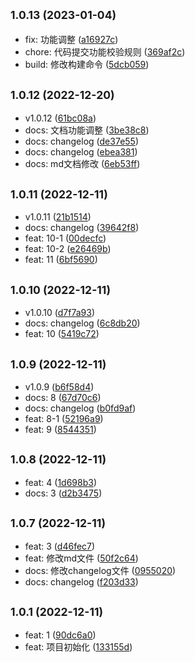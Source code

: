 ## <small>1.0.13 (2023-01-04)</small>

* fix: 功能调整 ([a16927c](https://github.com/weixiaodece/plus-utils/commit/a16927c))
* chore: 代码提交功能校验规则 ([369af2c](https://github.com/weixiaodece/plus-utils/commit/369af2c))
* build: 修改构建命令 ([5dcb059](https://github.com/weixiaodece/plus-utils/commit/5dcb059))



## <small>1.0.12 (2022-12-20)</small>

* v1.0.12 ([61bc08a](https://github.com/weixiaodece/plus-utils/commit/61bc08a))
* docs: 文档功能调整 ([3be38c8](https://github.com/weixiaodece/plus-utils/commit/3be38c8))
* docs: changelog ([de37e55](https://github.com/weixiaodece/plus-utils/commit/de37e55))
* docs: changelog ([ebea381](https://github.com/weixiaodece/plus-utils/commit/ebea381))
* docs: md文档修改 ([6eb53ff](https://github.com/weixiaodece/plus-utils/commit/6eb53ff))



## <small>1.0.11 (2022-12-11)</small>

* v1.0.11 ([21b1514](https://github.com/weixiaodece/plus-utils/commit/21b1514))
* docs: changelog ([39642f8](https://github.com/weixiaodece/plus-utils/commit/39642f8))
* feat: 10-1 ([00decfc](https://github.com/weixiaodece/plus-utils/commit/00decfc))
* feat: 10-2 ([e26469b](https://github.com/weixiaodece/plus-utils/commit/e26469b))
* feat: 11 ([6bf5690](https://github.com/weixiaodece/plus-utils/commit/6bf5690))



## <small>1.0.10 (2022-12-11)</small>

* v1.0.10 ([d7f7a93](https://github.com/weixiaodece/plus-utils/commit/d7f7a93))
* docs: changelog ([6c8db20](https://github.com/weixiaodece/plus-utils/commit/6c8db20))
* feat: 10 ([5419c72](https://github.com/weixiaodece/plus-utils/commit/5419c72))



## <small>1.0.9 (2022-12-11)</small>

* v1.0.9 ([b6f58d4](https://github.com/weixiaodece/plus-utils/commit/b6f58d4))
* docs: 8 ([67d70c6](https://github.com/weixiaodece/plus-utils/commit/67d70c6))
* docs: changelog ([b0fd9af](https://github.com/weixiaodece/plus-utils/commit/b0fd9af))
* feat: 8-1 ([52196a9](https://github.com/weixiaodece/plus-utils/commit/52196a9))
* feat: 9 ([8544351](https://github.com/weixiaodece/plus-utils/commit/8544351))



## <small>1.0.8 (2022-12-11)</small>

* feat: 4 ([1d698b3](https://github.com/weixiaodece/plus-utils/commit/1d698b3))
* docs: 3 ([d2b3475](https://github.com/weixiaodece/plus-utils/commit/d2b3475))



## <small>1.0.7 (2022-12-11)</small>

* feat: 3 ([d46fec7](https://github.com/weixiaodece/plus-utils/commit/d46fec7))
* feat: 修改md文件 ([50f2c64](https://github.com/weixiaodece/plus-utils/commit/50f2c64))
* docs: 修改changelog文件 ([0955020](https://github.com/weixiaodece/plus-utils/commit/0955020))
* docs: changelog ([f203d33](https://github.com/weixiaodece/plus-utils/commit/f203d33))



## <small>1.0.1 (2022-12-11)</small>

* feat: 1 ([90dc6a0](https://github.com/weixiaodece/plus-utils/commit/90dc6a0))
* feat: 项目初始化 ([133155d](https://github.com/weixiaodece/plus-utils/commit/133155d))



